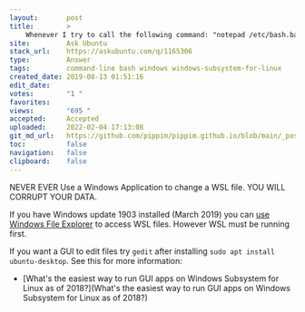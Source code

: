 ```yaml
---
layout:       post
title:        >
    Whenever I try to call the following command: "notepad /etc/bash.bashrc" from Windows WSL I get an error
site:         Ask Ubuntu
stack_url:    https://askubuntu.com/q/1165306
type:         Answer
tags:         command-line bash windows windows-subsystem-for-linux
created_date: 2019-08-13 01:51:16
edit_date:    
votes:        "1 "
favorites:    
views:        "695 "
accepted:     Accepted
uploaded:     2022-02-04 17:13:08
git_md_url:   https://github.com/pippim/pippim.github.io/blob/main/_posts/2019/2019-08-13-Whenever-I-try-to-call-the-following-command:-_notepad-_etc_bash.bashrc_-from-Windows-WSL-I-get-an-error.md
toc:          false
navigation:   false
clipboard:    false
---
```


NEVER EVER Use a Windows Application to change a WSL file. YOU WILL CORRUPT YOUR DATA.

If you have Windows update 1903 installed (March 2019) you can [use Windows File Explorer][1] to access WSL files. However WSL must be running first.

If you want a GUI to edit files try `gedit` after installing `sudo apt install ubuntu-desktop`. See this for more information:

- [What&#39;s the easiest way to run GUI apps on Windows Subsystem for Linux as of 2018?](What&#39;s the easiest way to run GUI apps on Windows Subsystem for Linux as of 2018?)


  [1]: https://www.omgubuntu.co.uk/2019/02/access-linux-files-from-windows-explorer-wsl
